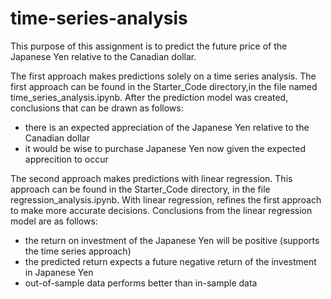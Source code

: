 # time-series-analysis

This purpose of this assignment is to predict the future price of the Japanese Yen relative to the Canadian dollar.

The first approach makes predictions solely on a time series analysis. The first approach can be found in the Starter_Code directory,in the file named time_series_analysis.ipynb. After the prediction model was created, conclusions that can be drawn as follows:

* there is an expected appreciation of the Japanese Yen relative to the Canadian dollar
* it would be wise to purchase Japanese Yen now given the expected apprecition to occur

The second approach makes predictions with linear regression. This approach can be found in the Starter_Code directory, in the file regression_analysis.ipynb. With linear regression, refines the first approach to make more accurate decisions. Conclusions from the linear regression model are as follows:

* the return on investment of the Japanese Yen will be positive (supports the time series approach)
* the predicted return expects a future negative return of the investment in Japanese Yen
* out-of-sample data performs better than in-sample data
